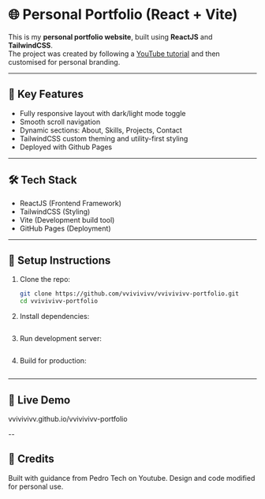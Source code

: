 # 🌐 Personal Portfolio (React + Vite)

This is my **personal portfolio website**, built using **ReactJS** and **TailwindCSS**.  
The project was created by following a [YouTube tutorial](https://www.youtube.com/watch?v=ifOJ0R5UQOc) and then customised for personal branding.

---

## 🚀 Key Features

- Fully responsive layout with dark/light mode toggle  
- Smooth scroll navigation  
- Dynamic sections: About, Skills, Projects, Contact  
- TailwindCSS custom theming and utility-first styling  
- Deployed with Github Pages

---

## 🛠 Tech Stack

- ReactJS (Frontend Framework)  
- TailwindCSS (Styling)  
- Vite (Development build tool)  
- GitHub Pages (Deployment)

---

## 🔧 Setup Instructions

1. Clone the repo:
   ```bash
   git clone https://github.com/vvivivivv/vvivivivv-portfolio.git
   cd vvivivivv-portfolio

2. Install dependencies:
   ```npm install

3. Run development server:
   ```npm run dev

4. Build for production:
   ```npm run build

---

## 🔗 Live Demo

vvivivivv.github.io/vvivivivv-portfolio

--

## 📝 Credits

Built with guidance from Pedro Tech on Youtube.
Design and code modified for personal use.